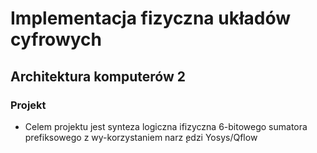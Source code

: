 # Implementacja fizyczna układów cyfrowych
## Architektura komputerów 2
### Projekt
* Celem projektu  jest  synteza  logiczna  ifizyczna 6-bitowego 
sumatora prefiksowego z wy-korzystaniem narz ̨edzi Yosys/Qflow
